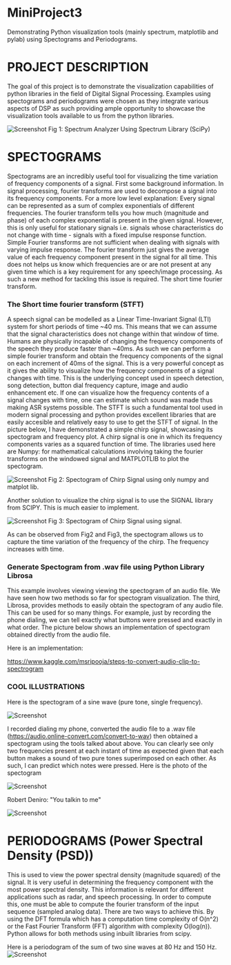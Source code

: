 # MiniProject3
Demonstrating Python visualization tools (mainly spectrum, matplotlib and pylab) using Spectograms and Periodograms.

# PROJECT DESCRIPTION
The goal of this project is to demonstrate the visualization capabilities of python libraries in the field of Digital Signal Processing. Examples using spectograms and periodograms were chosen as they integrate various aspects of DSP as such providing ample opportunity to showcase the visualization tools available to us from the python libraries.

![Screenshot](Screenshot.png)
Fig 1: Spectrum Analyzer Using Spectrum Library (SciPy)

# SPECTOGRAMS
Spectograms are an incredibly useful tool for visualizing the time variation of frequency components of a signal. First some background information. In signal processing, fourier transforms are used to decompose a signal into its frequency components. For a more low level explanation: Every signal can be represented as a sum of complex exponentials of different frequencies. The fourier transform tells you how much (magnitude and phase) of each complex exponential is present in the given signal. However, this is only useful for stationary signals i.e. signals whose characteristics do not change with time - signals with a fixed impulse response function. Simple Fourier transforms are not sufficient when dealing with signals with varying impulse response. The fourier transform just gives the average value of each frequency component present in the signal for all time. This does not helps us know which frequencies are or are not present at any given time which is a key requirement for any speech/image processing. As such a new method for tackling this issue is required. The short time fourier transform.

### The Short time fourier transform (STFT) ###
A speech signal can be modelled as a Linear Time-Invariant Signal (LTI) system for short periods of time ~40 ms. This means that we can assume that the signal characteristics does not change within that window of time. Humans are physically incapable of changing the frequency components of the speech they produce faster than ~40ms.  As such we can perform a simple fourier transform and obtain the frequency components of the signal on each increment of 40ms of the signal. This is a very powerful concept as it gives the ability to visualize how the frequency components of a signal changes with time. This is the underlying concept used in speech detection, song detection, button dial frequency capture, image and audio enhancement etc. If one can visualize how the frequency contents of a signal changes with time, one can estimate which sound was made thus making ASR systems possible. The STFT is such a fundamental tool used in modern signal processing and python provides excellent libraries that are easily accesible and relatively easy to use to get the STFT of signal. In the picture below, I have demonstrated a simple chirp signal, showcasing its spectogram and frequency plot. A chirp signal is one in which its frequency components varies as a squared function of time. The libraries used here are Numpy: for mathematical calculations involving taking the fourier transforms on the windowed signal and MATPLOTLIB to plot the spectogram.

![Screenshot](Capture.PNG)
Fig 2: Spectogram of Chirp Signal using only numpy and matplot lib.

Another solution to visualize the chirp signal is to use the SIGNAL library from SCIPY. This is much easier to implement. 

![Screenshot](sig.PNG)
Fig 3: Spectogram of Chirp Signal using signal.

As can be observed from Fig2 and Fig3, the spectogram allows us to capture the time variation of the frequency of the chirp. The frequency increases with time. 

### Generate Spectogram from .wav file using Python Library Librosa
This example involves viewing viewing the spectogram of an audio file. We have seen how two methods so far for spectogram visualization. The third, Librosa, provides methods to easily obtain the spectogram of any audio file. This can be used for so many things. For example, just by recording the phone dialing, we can tell exactly what buttons were pressed and exactly in what order. The picture below shows an implementation of spectogram obtained directly from the audio file.

Here is an implementation:

https://www.kaggle.com/msripooja/steps-to-convert-audio-clip-to-spectrogram

### COOL ILLUSTRATIONS
Here is the spectogram of a sine wave (pure tone, single frequency).

![Screenshot](spec_sine.png)

I recorded dialing my phone, converted the audio file to a .wav file (https://audio.online-convert.com/convert-to-wav) then obtained a spectogram using the tools talked about above. You can clearly see only two frequencies present at each instant of time as expected given that each button makes a sound of two pure tones superimposed on each other. As such, I can predict which notes were pressed. Here is the photo of the spectogram

![Screenshot](spectrogram.png)

Robert Deniro: "You talkin to me"

![Screenshot](talkin_to_me.png)


# PERIODOGRAMS (Power Spectral Density (PSD))
This is used to view the power spectral density (magnitude squared) of the signal. It is very useful in determining the frequency component with the most power spectral density. This information is relevant for different applications such as radar, and speech processing. In order to compute this, one must be able to compute the fourier transform of the input sequence (sampled analog data). There are two ways to achieve this. By using the DFT formula which has a computation time complexity of O(n^2) or the Fast Fourier Transform (FFT) algorithm with complexity O(log(n)). Python allows for both methods using inbuilt libraries from scipy.

Here is a periodogram of the sum of two sine waves at 80 Hz and 150 Hz. 
![Screenshot](fftdemo.PNG)
